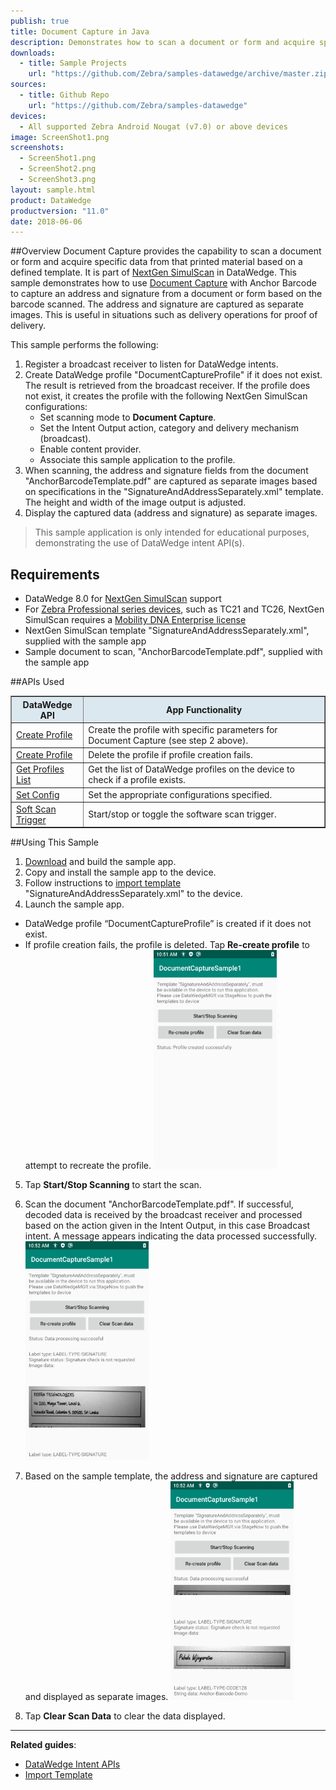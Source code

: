 ```yaml
---
publish: true
title: Document Capture in Java
description: Demonstrates how to scan a document or form and acquire specific data from that printed material based on a defined template.
downloads:
  - title: Sample Projects
    url: "https://github.com/Zebra/samples-datawedge/archive/master.zip"
sources:
  - title: Github Repo
    url: "https://github.com/Zebra/samples-datawedge"
devices:
  - All supported Zebra Android Nougat (v7.0) or above devices
image: ScreenShot1.png
screenshots:
  - ScreenShot1.png
  - ScreenShot2.png
  - ScreenShot3.png
layout: sample.html
product: DataWedge
productversion: "11.0"
date: 2018-06-06
---
```


##Overview
Document Capture provides the capability to scan a document or form and acquire specific data from that printed material based on a defined template. It is part of [NextGen SimulScan](../../input/barcode/#nextgensimulscanconfiguration) in DataWedge. This sample demonstrates how to use [Document Capture](../../input/barcode/#documentselectiondocumentcapture) with Anchor Barcode to capture an address and signature from a document or form based on the barcode scanned. The address and signature are captured as separate images. This is useful in situations such as delivery operations for proof of delivery.

This sample performs the following:

1. Register a broadcast receiver to listen for DataWedge intents.
2. Create DataWedge profile "DocumentCaptureProfile" if it does not exist. The result is retrieved from the broadcast receiver. If the profile does not exist, it creates the profile with the following NextGen SimulScan configurations:
   - Set scanning mode to **Document Capture**.
   - Set the Intent Output action, category and delivery mechanism (broadcast).
   - Enable content provider.
   - Associate this sample application to the profile.
3. When scanning, the address and signature fields from the document "AnchorBarcodeTemplate.pdf" are captured as separate images based on specifications in the "SignatureAndAddressSeparately.xml" template. The height and width of the image output is adjusted.
4. Display the captured data (address and signature) as separate images.

> This sample application is only intended for educational purposes, demonstrating the use of DataWedge intent API(s).

## Requirements

- DataWedge 8.0 for [NextGen SimulScan](../../input/barcode/#nextgensimulscanconfiguration) support
- For [Zebra Professional series devices](/licensing/about/#zebraprofessionalseriesdevices), such as TC21 and TC26, NextGen SimulScan requires a [Mobility DNA Enterprise license](/licensing)
- NextGen SimulScan template "SignatureAndAddressSeparately.xml", supplied with the sample app
- Sample document to scan, "AnchorBarcodeTemplate.pdf", supplied with the sample app

##APIs Used

<table class="facelift" style="width:100%" border="1" padding="5px">
  <tr bgcolor="#dce8ef">
    <th>DataWedge API</th>
    <th>App Functionality</th>
  </tr>

  <tr>
    <td><a href="../../api/createprofile/">Create Profile</a></td>
    <td>Create the profile with specific parameters for Document Capture (see step 2 above).</td>
  </tr>

  <tr>
    <td><a href="../../api/deleteprofile/">Create Profile</a></td>
    <td>Delete the profile if profile creation fails.</td>
  </tr>

  <tr>
    <td><a href="../../api/getprofileslist/">Get Profiles List</a></td>
    <td>Get the list of DataWedge profiles on the device to check if a profile exists.</td>
  </tr>

  <tr>
    <td><a href="../../api/setconfig/">Set Config</a></td>
    <td>Set the appropriate configurations specified.</td>
  </tr>

  <tr>
    <td><a href="../../api/softscantrigger/">Soft Scan Trigger</a></td>
    <td>Start/stop or toggle the software scan trigger.</td>
  </tr>

</table>

##Using This Sample

1. [Download](https://github.com/Zebra/samples-datawedge) and build the sample app.
2. Copy and install the sample app to the device.
3. Follow instructions to [import template](../../admin/#importnextgensimulscantemplates) "SignatureAndAddressSeparately.xml" to the device.
4. Launch the sample app.

- DataWedge profile “DocumentCaptureProfile” is created if it does not exist.
- If profile creation fails, the profile is deleted. Tap **Re-create profile** to attempt to recreate the profile.
  <img style="height:350px" src="ScreenShot1.png"/>

5. Tap **Start/Stop Scanning** to start the scan.
6. Scan the document "AnchorBarcodeTemplate.pdf". If successful, decoded data is received by the broadcast receiver and processed based on the action given in the Intent Output, in this case Broadcast intent. A message appears indicating the data processed successfully.
   <img style="height:350px" src="ScreenShot2.png"/>

7. Based on the sample template, the address and signature are captured and displayed as separate images.
   <img style="height:350px" src="ScreenShot3.png"/>

8. Tap **Clear Scan Data** to clear the data displayed.

---

**Related guides**:

- [DataWedge Intent APIs](../../api)
- [Import Template](../../admin/#importnextgensimulscantemplates)
